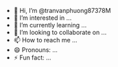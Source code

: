 - 👋 Hi, I’m @tranvanphuong87378M
- 👀 I’m interested in ...
- 🌱 I’m currently learning ...
- 💞️ I’m looking to collaborate on ...
- 📫 How to reach me ...
- 😄 Pronouns: ...
- ⚡ Fun fact: ...

<!---
tranvanphuong87378M/tranvanphuong87378M is a ✨ special ✨ repository because its `README.md` (this file) appears on your GitHub profile.
You can click the Preview link to take a look at your changes.
--->
